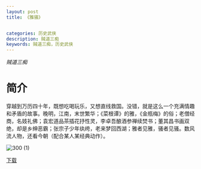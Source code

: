 ```yaml
---
layout: post
title: 《雅骚》


categories: 历史武侠
description: 贼道三痴
keywords: 贼道三痴，历史武侠
---
```


*贼道三痴*

# 简介

穿越到万历四十年，既想吃喝玩乐，又想直线救国。没错，就是这么一个充满情趣和矛盾的故事。晚明，江南，末世繁华；《菜根谭》的雅，《金瓶梅》的俗；老僧经商，名妓礼佛；袁宏道品茶插花抒性灵，李卓吾酿酒参禅续焚书；董其昌书画双绝，却是乡绅恶霸；张宗子少年纨绔，老来梦回西湖；雅者见雅，骚者见骚。数风流人物，还看今朝（配合某人某经典动作）。

![300 (1)](https://tva1.sinaimg.cn/large/008dGP0Fgy1gtv1x5j6dqj304605k0sq.jpg)

[下载](https://link.jscdn.cn/1drv/aHR0cHM6Ly8xZHJ2Lm1zL3QvcyFBaGU2R2dNWmVFb2poQ3R2ejdJRXRPQ0dtQ2Z2P2U9Rkx5R2hG.txt)

